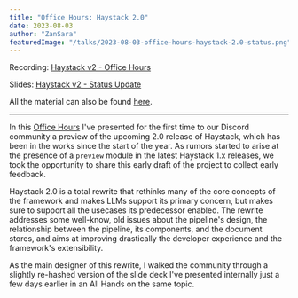 ```yaml
---
title: "Office Hours: Haystack 2.0"
date: 2023-08-03
author: "ZanSara"
featuredImage: "/talks/2023-08-03-office-hours-haystack-2.0-status.png"
---
```


Recording: [Haystack v2 - Office Hours](https://drive.google.com/file/d/1PyAlvJ22Z6o1bls07Do5kx2WMTdotsM7/view?usp=drive_link)

Slides: [Haystack v2 - Status Update](https://drive.google.com/file/d/1QFNisUk2HzwRL_27bpr338maxLvDBr9D/preview)

All the material can also be found [here](https://drive.google.com/drive/folders/1zmXwxsSgqDgvYf2ptjHocdtzOroqaudw?usp=drive_link).

---

In this [Office Hours](https://discord.com/invite/VBpFzsgRVF) I've presented for the first time to our Discord community a preview of the upcoming 2.0 release of Haystack, which has been in the works since the start of the year. As rumors started to arise at the presence of a `preview` module in the latest Haystack 1.x releases, we took the opportunity to share this early draft of the project to collect early feedback.

Haystack 2.0 is a total rewrite that rethinks many of the core concepts of the framework and makes LLMs support its primary concern, but makes sure to support all the usecases its predecessor enabled. The rewrite addresses some well-know, old issues about the pipeline's design, the relationship between the pipeline, its components, and the document stores, and aims at improving drastically the developer experience and the framework's extensibility.

As the main designer of this rewrite, I walked the community through a slightly re-hashed version of the slide deck I've presented internally just a few days earlier in an All Hands on the same topic.